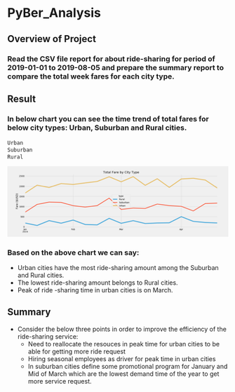 # PyBer_Analysis
## Overview of Project
### Read the CSV file report for about ride-sharing for period of 2019-01-01 to 2019-08-05 and prepare the summary report to compare the total week fares for each city type.

## Result
### In below chart you can see the time trend of total fares for below city types: Urban, Suburban and Rural cities.


```
Urban  
Suburban
Rural
```

![Original_Excecution_Time](https://github.com/reza-ya57/PyBer_Analysis/blob/main/Analysis/PyBer_fare_summary.png)


### Based on the above chart we can say:
- Urban cities have the most ride-sharing amount among the Suburban and Rural cities.
- The lowest ride-sharing amount belongs to Rural cities.
- Peak of ride -sharing time in urban cities is on March.


## Summary
- Consider the below three points in order to improve the efficiency of the ride-sharing service:
  - Need to reallocate the resouces in peak time for urban cities to be able for getting more ride request
  - Hiring seasonal employees as driver for peak time in urban cities
  - In suburban cities define some promotional program for January and Mid of March which are the lowest demand time of the year to get more service request. 


